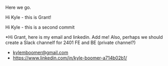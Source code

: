Here we go.

Hi Kyle - this is Grant!

Hi Kyle - this is a second commit

*Hi Grant, here is my email and linkedin. Add me! Also, perhaps we should create a Slack channelf for 2401 FE and BE (private channel?)
- kylemboomer@gmail.com
- https://www.linkedin.com/in/kyle-boomer-a714b02b1/